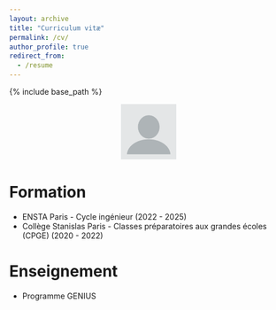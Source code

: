 ```yaml
---
layout: archive
title: "Curriculum vitæ"
permalink: /cv/
author_profile: true
redirect_from:
  - /resume
---
```


{% include base_path %}

<center>
  <img src="/images/profile.png" alt="avatar" width="100"/>
</center>

Formation
======
* ENSTA Paris - Cycle ingénieur (2022 - 2025)
* Collège Stanislas Paris - Classes préparatoires aux grandes écoles (CPGE) (2020 - 2022)

<!-- Publications
======
  <ul>{% for post in site.publications %}
    {% include archive-single-cv.html %}
  {% endfor %}</ul>
  
Talks
======
  <ul>{% for post in site.talks %}
    {% include archive-single-talk-cv.html %}
  {% endfor %}</ul> -->
  
Enseignement
======
* Programme GENIUS
  